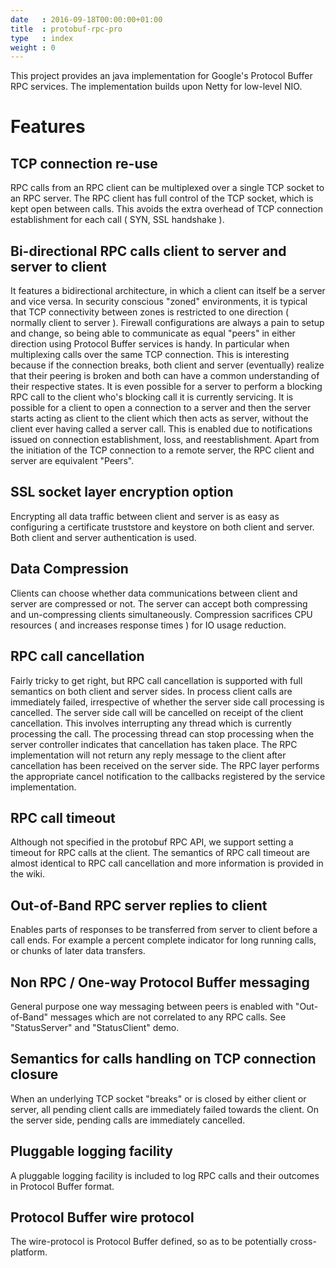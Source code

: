 ```yaml
---
date   : 2016-09-18T00:00:00+01:00
title  : protobuf-rpc-pro
type   : index
weight : 0
---
```

This project provides an java implementation for Google's Protocol Buffer RPC services. The implementation builds upon Netty for low-level NIO.

# Features #


## TCP connection re-use ##

RPC calls from an RPC client can be multiplexed over a single TCP socket to an RPC server. The RPC client has full control of the TCP socket, which is kept open between calls. This avoids the extra overhead of TCP connection establishment for each call ( SYN, SSL handshake ).

## Bi-directional RPC calls client to server and server to client ##

It features a bidirectional architecture, in which a client can itself be a server and vice versa. In security conscious "zoned" environments, it is typical that TCP connectivity between zones is restricted to one direction ( normally client to server ). Firewall configurations are always a pain to setup and change, so being able to communicate as equal "peers" in either direction using Protocol Buffer services is handy. In particular when multiplexing calls over the same TCP connection. This is interesting because if the connection breaks, both client and server (eventually) realize that their peering is broken and both can have a common understanding of their respective states. It is even possible for a server to perform a blocking RPC call to the client who's blocking call it is currently servicing. It is possible for a client to open a connection to a server and then the server starts acting as client to the client which then acts as server, without the client ever having called a server call. This is enabled due to notifications issued on connection establishment, loss,  and reestablishment. Apart from the initiation of the TCP connection to a remote server, the RPC client and server are equivalent "Peers".

## SSL socket layer encryption option ##

Encrypting all data traffic between client and server is as easy as configuring a certificate truststore and keystore on both client and server. Both client and server authentication is used.

## Data Compression ##

Clients can choose whether data communications between client and server are compressed or not. The server can accept both compressing and un-compressing clients simultaneously. Compression sacrifices CPU resources ( and increases response times ) for IO usage reduction.

## RPC call cancellation ##

Fairly tricky to get right, but RPC call cancellation is supported with full semantics on both client and server sides. In process client calls are immediately failed, irrespective of whether the server side call processing is cancelled. The server side call will be cancelled on receipt of the client cancellation. This involves interrupting any thread which is currently processing the call. The processing thread can stop processing when the server controller indicates that cancellation has taken place. The RPC implementation will not return any reply message to the client after cancellation has been received on the server side. The RPC layer performs the appropriate cancel notification to the callbacks registered by the service implementation.

## RPC call timeout ##

Although not specified in the protobuf RPC API, we support setting a timeout for RPC calls at the client. The semantics of RPC call timeout are almost identical to RPC call cancellation and more information is provided in the wiki.

## Out-of-Band RPC server replies to client ##

Enables parts of responses to be transferred from server to client before a call ends. For example a percent complete indicator for long running calls, or chunks of later data transfers.

## Non RPC / One-way Protocol Buffer messaging ##

General purpose one way messaging between peers is enabled with "Out-of-Band" messages which are not correlated to any RPC calls. See "StatusServer" and "StatusClient" demo.

## Semantics for calls handling on TCP connection closure ##

When an underlying TCP socket "breaks" or is closed by either client or server, all pending client calls are immediately failed towards the client. On the server side, pending calls are immediately cancelled.

## Pluggable logging facility ##

A pluggable logging facility is included to log RPC calls and their outcomes in Protocol Buffer format.

## Protocol Buffer wire protocol ##

The wire-protocol is Protocol Buffer defined, so as to be potentially cross-platform.